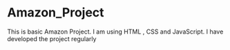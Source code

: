# Amazon_Project
This is basic Amazon Project. I am using HTML , CSS and JavaScript. I have developed the project regularly
